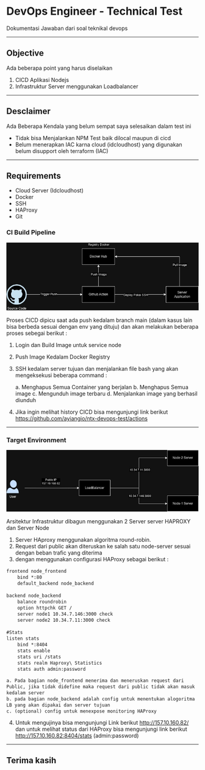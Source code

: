 # DevOps Engineer - Technical Test

Dokumentasi Jawaban dari soal teknikal devops

---

## Objective

Ada beberapa point yang harus diselaikan
1. CICD Aplikasi Nodejs
2. Infrastruktur Server menggunakan Loadbalancer

---
## Desclaimer

Ada Beberapa Kendala yang belum sempat saya selesaikan dalam test ini
* Tidak bisa Menjalankan NPM Test baik dilocal maupun di cicd
* Belum menerapkan IAC karna cloud (idcloudhost) yang digunakan belum disupport oleh terraform (IAC)

---

## Requirements

* Cloud Server (Idcloudhost)
* Docker
* SSH
* HAProxy
* Git


### CI Build Pipeline

<div align="center">
    <img width="700" src="./assets/CICD.jpg">  
</div>

Proses CICD dipicu saat ada push kedalam branch main (dalam kasus lain bisa berbeda sesuai dengan env yang dituju) dan akan melakukan beberapa proses sebegai berikut :

1. Login dan Build Image untuk service node 
2. Push Image Kedalam Docker Registry
3. SSH kedalam server tujuan dan menjalankan file bash yang akan mengeksekusi beberapa command :
    
    a. Menghapus Semua Container yang berjalan
    b. Menghapus Semua image
    c. Mengunduh image terbaru
    d. Menjalankan image yang berhasil diunduh 

4. Jika ingin melihat history CICD bisa mengunjungi link berikut https://github.com/ayiangio/ntx-devops-test/actions 

---
### Target Environment

<div align="center">
    <img width="700" src="./assets/Arch-Infra.jpg">  
</div>

Arsitektur Infrastruktur dibagun menggunakan 2 Server server HAPROXY dan Server Node

1. Server HAproxy menggunakan algoritma round-robin.
2. Request dari public akan diteruskan ke salah satu node-server sesuai dengan beban trafic yang diterima
3. dengan menggunakan configurasi HAProxy sebagai berikut :
```
frontend node_frontend
    bind *:80
    default_backend node_backend

backend node_backend
    balance roundrobin
    option httpchk GET /
    server node1 10.34.7.146:3000 check
    server node2 10.34.7.11:3000 check

#Stats
listen stats
    bind *:8404
    stats enable
    stats uri /stats
    stats realm Haproxy\ Statistics
    stats auth admin:password
```
    a. Pada bagian node_frontend menerima dan meneruskan request dari Public, jika tidak didefine maka request dari public tidak akan masuk kedalam server
    b. pada bagian node_backend adalah config untuk menentukan alogoritma LB yang akan dipakai dan server tujuan 
    c. (optional) config untuk menexpose monitoring HAProxy  
4. Untuk mengujinya bisa mengunjungi Link berikut http://157.10.160.82/ dan untuk melihat status dari HAProxy bisa mengunjungi link berikut http://157.10.160.82:8404/stats (admin:password)

---

## Terima kasih 